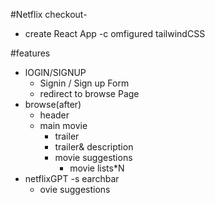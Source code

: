 #Netflix checkout-

- create React App
  -c omfigured tailwindCSS

#features

- lOGIN/SIGNUP
  - Signin / Sign up Form
  - redirect to browse Page
- browse(after)
  - header
  - main movie
    - trailer
    - trailer& description
    - movie suggestions
      - movie lists\*N
- netflixGPT
  -s earchbar
  - ovie suggestions
